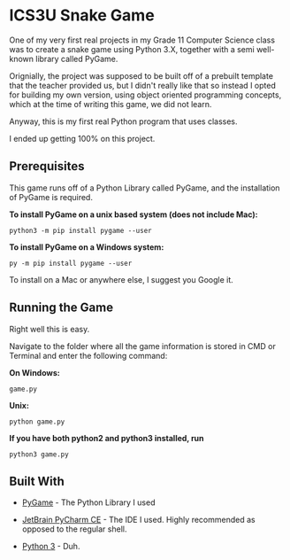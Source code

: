 # ICS3U Snake Game
One of my very first real projects in my Grade 11 Computer Science class was to create a snake game using Python 3.X,
together with a semi well-known library called PyGame. 

Orignially, the project was supposed to be built off of a prebuilt template that the teacher provided us, but I didn't
really like that so instead I opted for building my own version, using object oriented programming concepts, which at the
time of writing this game, we did not learn.

Anyway, this is my first real Python program that uses classes.

I ended up getting 100% on this project.

## Prerequisites
This game runs off of a Python Library called PyGame, and the installation of PyGame is required.

**To install PyGame on a unix based system (does not include Mac):**

`python3 -m pip install pygame --user`

**To install PyGame on a Windows system:**

`py -m pip install pygame --user`

To install on a Mac or anywhere else, I suggest you Google it.

## Running the Game
Right well this is easy. 

Navigate to the folder where all the game information is stored in CMD or Terminal and enter the following command:

**On Windows:**

`game.py`

**Unix:**

`python game.py`

**If you have both python2 and python3 installed, run**

`python3 game.py`

## Built With
* [PyGame](http://www.pygame.org/news) - The Python Library I used

* [JetBrain PyCharm CE](https://www.jetbrains.com/pycharm/) - The IDE I used. Highly recommended as opposed to the regular shell.

* [Python 3](https://www.python.org/downloads/) - Duh.
